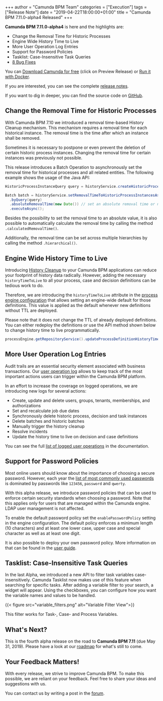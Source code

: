 +++
author = "Camunda BPM Team"
categories = ["Execution"]
tags = ["Release Note"]
date = "2019-04-22T18:00:00+01:00"
title = "Camunda BPM 7.11.0-alpha4 Released"
+++

**Camunda BPM 7.11.0-alpha4** is here and the highlights are:

* Change the Removal Time for Historic Processes
* Engine Wide History Time to Live
* More User Operation Log Entries
* Support for Password Policies
* Tasklist: Case-Insensitive Task Queries
* [8 Bug Fixes](https://app.camunda.com/jira/issues/?jql=issuetype%20%3D%20%22Bug%20Report%22%20AND%20fixVersion%20%3D%207.11.0-alpha4)

You can [Download Camunda for free](https://camunda.com/download/) (click on Preview Release) or [Run it with Docker](https://hub.docker.com/r/camunda/camunda-bpm-platform/).


If you are interested, you can see the complete [release notes](https://app.camunda.com/jira/secure/ReleaseNote.jspa?projectId=10230&version=15390).

If you want to dig in deeper, you can find the source code on [GitHub](https://github.com/camunda/camunda-bpm-platform/releases/tag/7.11.0-alpha4).

<!--more-->

## Change the Removal Time for Historic Processes
With Camunda BPM 7.10 we introduced a removal time-based History Cleanup mechanism. This mechanism requires a removal time for each historical instance. The removal time is the time after which an instance shall be removed. 

Sometimes it is necessary to postpone or even prevent the deletion of certain historic process instances. Changing the removal time for certain instances was previously not possible.

This release introduces a Batch Operation to asynchronously set the removal time for historical processes and all related entities. The following example shows the usage of the Java API:
```java
HistoricProcessInstanceQuery query = historyService.createHistoricProcessInstanceQuery();

Batch batch = historyService.setRemovalTimeToHistoricProcessInstancesAsync()
  .byQuery(query)
  .absoluteRemovalTime(new Date()) // set an absolute removal time or null
  .executeAsync();
```

Besides the possibility to set the removal time to an absolute value, it is also possible to automatically calculate the removal time by calling the method `.calculatedRemovalTime()`.

Additionally, the removal time can be set across multiple hierarchies by calling the method `.hierarchical()`.

## Engine Wide History Time to Live
Introducing [History Cleanup](https://docs.camunda.org/manual/latest/user-guide/process-engine/history/#history-cleanup) to your Camunda BPM applications can reduce your footprint of history data radically. 
However, adding the necessary `historyTimeToLive` to all your process, case and decision definitions can be tedious work to do. 

Therefore, we are introducing the `historyTimeToLive` attribute in the [process engine configuration](https://docs.camunda.org/manual/latest/reference/deployment-descriptors/tags/process-engine/#historytimetolive)
that allows setting an engine-wide default for those definitions. This value is applied as the default whenever new definitions without TTL are deployed. 

Please note that it does not change the TTL of already deployed definitions. You can either redeploy the definitions or use the API method shown below to change history time to live programmatically.

```java
processEngine.getRepositoryService().updateProcessDefinitionHistoryTimeToLive(processDefinitionId, 5);
```

## More User Operation Log Entries
Audit trails are an essential security element associated with business transactions. Our [user operation log](https://docs.camunda.org/manual/latest/user-guide/process-engine/history/#user-operation-log) 
allows to keep track of the most important actions users can trigger within the Camunda BPM platform.

In an effort to increase the coverage on logged operations, we are introducing new logs for several actions:

* Create, update and delete users, groups, tenants, memberships, and authorizations
* Set and recalculate job due dates
* Synchronously delete historic process, decision and task instances
* Delete batches and historic batches
* Manually trigger the history cleanup
* Resolve incidents
* Update the history time to live on decision and case definitions

You can see the full [list of logged user operations](https://docs.camunda.org/manual/latest/user-guide/process-engine/history/#glossary-of-operations-logged-in-the-user-operation-log) in the documentation.


## Support for Password Policies
Most online users should know about the importance of choosing a secure password. However, each year the [list of most commonly used passwords](https://en.wikipedia.org/wiki/List_of_the_most_common_passwords) is dominated by passwords like `123456`, `password` and `qwerty`.

With this alpha release, we introduce password policies that can be used to enforce certain security standards when choosing a password. Note that this applies only for users that are managed within the Camunda engine. LDAP user management is not affected.

To enable the default password policy set the `enablePasswordPolicy` setting in the engine configuration. The default policy enforces a minimum length (10 characters) and at least one lower case, upper case and special character as well as at least one digit.

It is also possible to deploy your own password policy. More information on that can be found in the [user guide](https://docs.camunda.org/manual/latest/user-guide/process-engine/password-policy/).

## Tasklist: Case-Insensitive Task Queries
In the last Alpha, we introduced a new API to filter task variables case-insensitively. Camunda Tasklist now makes use of this feature when searching for specific tasks. After adding a variable filter to your search, a widget will appear. Using the checkboxes, you can configure how you want the variable names and values to be handled.

{{< figure src="variable_filters.png" alt="Variable Filter View">}}

This filter works for Task-, Case- and Process Variables.

<!--no-more-->

## What's Next?

This is the fourth alpha release on the road to **Camunda BPM 7.11** (due May 31, 2019). Please have a look at our [roadmap](https://camunda.com/learn/community/#roadmap) for what's still to come.

## Your Feedback Matters!

With every release, we strive to improve Camunda BPM. To make this possible, we are reliant on your feedback. Feel free to share your ideas and suggestions with us.

You can contact us by writing a post in the [forum](https://forum.camunda.org/).

